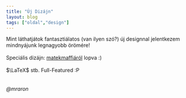 ```yaml
---
title: "Új Dizájn"
layout: blog
tags: ["oldal","design"]
---
```


Mint láthatjátok fantasztiálatos (van ilyen szó?) új designnal jelentkezem mindnyájunk legnagyobb örömére!
<br><br>
Speciális dizájn: <a href="http://www.matekmaffia.me">matekmaffiáról</a> lopva :)
<br><br>
$\LaTeX$ stb. Full-Featured :P 
<br>
<br>
<br>
<i>@mraron</i>



